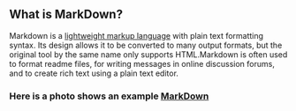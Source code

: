 ## What is MarkDown?
Markdown is a  [lightweight markup language](https://en.wikipedia.org/wiki/Lightweight_markup_language)  with plain text formatting syntax. Its design allows it to be converted to many output formats, but the original tool by the same name only supports HTML.Markdown is often used to format readme files, for writing messages in online discussion forums, and to create rich text using a plain text editor.
### Here is a photo shows an example [MarkDown](https://zeppelin.apache.org/docs/0.7.0/assets/themes/zeppelin/img/docs-img/markdown-example-pegdown-parser.png)
